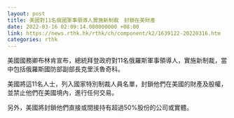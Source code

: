 ```yaml
---
layout: post
title: 美國對11名俄國軍事領導人實施新制裁　封鎖在美財產
date: 2022-03-16 02:09:14.000000000 +08:00
link: https://news.rthk.hk/rthk/ch/component/k2/1639122-20220316.htm
categories: rthk
---
```


美國國務卿布林肯宣布，總統拜登政府對11名俄羅斯軍事領導人，實施新制裁，當中包括俄羅斯國防部副部長克里沃魯奇科。

美國將這11名人士，列入國家特別制裁人員名單，封鎖他們在美國的財產及股權，並禁止他們在美國境內，進行任何交易。

另外，美國將封鎖他們直接或間接持有超過50%股份的公司或實體。
